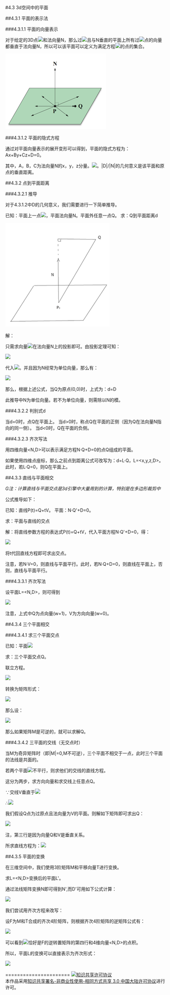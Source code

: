 #4.3 3d空间中的平面

##4.3.1 平面的表示法

###4.3.1.1 平面的向量表示

对于给定的3D点<img src="http://latex.codecogs.com/gif.latex? {P_0}">和法向量N，那么过<img src="http://latex.codecogs.com/gif.latex? {P_0}">且与N垂直的平面上所有过<img src="http://latex.codecogs.com/gif.latex? {P_0}">点的向量都垂直于法向量N，所以可以该平面可以定义为满足方程<img src="http://latex.codecogs.com/gif.latex? N \cdot \left( {P - {P_0}} \right) = 0">的点的集合。

![替代文本](pic/4-3-1.png "4-3-1.png")


###4.3.1.2 平面的隐式方程

通过对平面向量表示的展开变形可以得到，平面的隐式方程为：Ax+By+Cz+D=0。

其中，A，B，C为法向量N的x，y，z分量。<img src="http://latex.codecogs.com/gif.latex? D =  - N \cdot {P_0}">。|D|/|N|的几何意义是该平面和原点的垂直距离。

##4.3.2 点到平面距离

###4.3.2.1 推导

对于4.3.1.2中D的几何意义，我们需要进行一下简单推导。

已知：平面上一点<img src="http://latex.codecogs.com/gif.latex? {P_0}">，平面法向量N。平面外任意一点Q。
求：Q到平面距离d

![替代文本](pic/4-3-2.png "4-3-2.png")


解：

只需求向量<img src="http://latex.codecogs.com/gif.latex? \overrightarrow {{P_0}Q} ">在法向量N上的投影即可。由投影定理可知：

<img src="http://latex.codecogs.com/gif.latex? \begin{gathered}
  \overrightarrow {{P_0}Q}  = Q - {P_0} \hfill \\
  {\left( {\overrightarrow {{P_0}Q} } \right)_{\parallel N}} = \frac{{\left( {Q - {P_0}} \right) \cdot N}}{{{{\left| N \right|}^2}}}N \hfill \\
   = \left[ {\left( {Q - {P_0}} \right) \cdot N} \right]N \hfill \\
   = \left[ {Q \cdot N - {P_0} \cdot N} \right]N \hfill \\ 
\end{gathered} ">

代入<img src="http://latex.codecogs.com/gif.latex? D =  - N \cdot {P_0}">。并且因为N经常为单位向量，那么有：

<img src="http://latex.codecogs.com/gif.latex? d = Q \cdot N + D">

那么，根据上述公式，当Q为原点(0,0)时，上式为：d=D

此推导中N为单位向量。若不为单位向量，则需除以N的模。

###4.3.2.2 判别式d

当d=0时，点Q在平面上。
当d>0时，称点Q在平面的正侧（因为Q在法向量N指向的同一侧）。
当d<0时，Q在平面的负侧。

###4.3.2.3 齐次写法

用四维向量<N,D>可以表示满足方程N·Q+D=0的点Q组成的平面。

如果使用四维点座标，那么之前点到距离公式可改写为：d=L·Q，L=<x,y,z,D>。此时，若L·Q=0，则Q在平面上。

##4.3.3 直线与平面相交

*G注：计算直线与平面交点是3d引擎中大量用到的计算，特别是在多边形裁剪中*

公式推导如下：

已知：直线P(t)=Q+tV。	平面：N·Q'+D=0。

求：平面与直线的交点

解：将直线参数方程的表达式P(t)=Q+tV，代入平面方程N·Q'+D=0，得：

<img src="http://latex.codecogs.com/gif.latex? \begin{gathered}
  N \cdot P\left( t \right) + D = 0 \hfill \\
  N \cdot Q + \left( {N \cdot V} \right)t + D = 0 \hfill \\
  t = \frac{{ - \left( {N \cdot Q + D} \right)}}{{N \cdot V}} \hfill \\ 
\end{gathered} ">


将t代回直线方程即可求出交点。

注意，若N·V=0，则直线与平面平行。此时，若N·Q+D=0，则直线在平面上，否则，直线与平面平行。

###4.3.3.1 齐次写法

设平面L=<N,D>，则可得到

<img src="http://latex.codecogs.com/gif.latex? t =  - \frac{{L \cdot Q}}{{L \cdot V}}">

注意，上式中Q为点向量(w=1)，V为方向向量(w=0)。

##4.3.4 三个平面相交

###4.3.4.1 求三个平面交点

已知：平面<img src="http://latex.codecogs.com/gif.latex? {L_1} = \left\langle {{N_1},{D_1}} \right\rangle ,{L_2} = \left\langle {{N_2},{D_2}} \right\rangle ,{L_3} = \left\langle {{N_3},{D_3}} \right\rangle ">

求：三个平面交点Q。

联立方程。

<img src="http://latex.codecogs.com/gif.latex? \begin{gathered}
  {L_1} \cdot Q = 0 \hfill \\
  {L_2} \cdot Q = 0 \hfill \\
  {L_3} \cdot Q = 0 \hfill \\ 
\end{gathered} ">

转换为矩阵形式：

<img src="http://latex.codecogs.com/gif.latex? \begin{gathered}
  \left[ {\begin{array}{*{20}{c}}
  {{N_1}} \\ 
  {{N_2}} \\ 
  {{N_3}} 
\end{array}} \right]Q = \left[ {\begin{array}{*{20}{c}}
  { - {D_1}} \\ 
  { - {D_2}} \\ 
  { - {D_3}} 
\end{array}} \right] \hfill \\
  Q = {\left[ {\begin{array}{*{20}{c}}
  {{N_1}} \\ 
  {{N_2}} \\ 
  {{N_3}} 
\end{array}} \right]^{ - 1}}\left[ {\begin{array}{*{20}{c}}
  { - {D_1}} \\ 
  { - {D_2}} \\ 
  { - {D_3}} 
\end{array}} \right] \hfill \\ 
\end{gathered}   ">


那么设：

<img src="http://latex.codecogs.com/gif.latex? M = \left[ {\begin{array}{*{20}{c}}
  {{N_1}} \\ 
  {{N_2}} \\ 
  {{N_3}} 
\end{array}} \right] = \left[ {\begin{array}{*{20}{c}}
  {{{\left( {{N_1}} \right)}_x}}&{{{\left( {{N_1}} \right)}_y}}&{{{\left( {{N_1}} \right)}_z}} \\ 
  {{{\left( {{N_2}} \right)}_x}}&{{{\left( {{N_2}} \right)}_y}}&{{{\left( {{N_2}} \right)}_z}} \\ 
  {{{\left( {{N_3}} \right)}_x}}&{{{\left( {{N_3}} \right)}_y}}&{{{\left( {{N_3}} \right)}_z}} 
\end{array}} \right]">

那么如果矩阵M是可逆的，就可以求解Q。

###4.3.4.2 三平面的交线（无交点时）

当M为奇异矩阵时（即|M|=0,M不可逆），三个平面不相交于一点，此时三个平面的法线是共面的。

若两个平面<img src="http://latex.codecogs.com/gif.latex? {L_1} = \left\langle {{N_1},{D_1}} \right\rangle ,{L_2} = \left\langle {{N_2},{D_2}} \right\rangle ">不平行，则求他们的交线的直线方程。

这分为两步，求方向向量和求交线上任意点Q。

∵交线V垂直于<img src="http://latex.codecogs.com/gif.latex? {N_1}  ,{N_2}  ">

∴<img src="http://latex.codecogs.com/gif.latex? V = {N_1} \times {N_2}">

我们假设Q点为过原点且法向量为V的平面。则解如下矩阵即可求出Q：

<img src="http://latex.codecogs.com/gif.latex? Q = {\left[ {\begin{array}{*{20}{c}}
  {{{\left( {{N_1}} \right)}_x}}&{{{\left( {{N_1}} \right)}_y}}&{{{\left( {{N_1}} \right)}_z}} \\ 
  {{{\left( {{N_2}} \right)}_x}}&{{{\left( {{N_2}} \right)}_y}}&{{{\left( {{N_2}} \right)}_z}} \\ 
  {{V_x}}&{{V_y}}&{{V_z}} 
\end{array}} \right]^{ - 1}}\left[ {\begin{array}{*{20}{c}}
  { - {D_1}} \\ 
  { - {D_2}} \\ 
  0 
\end{array}} \right]">

注，第三行是因为向量Q和V是垂直关系。

所求直线方程为：<img src="http://latex.codecogs.com/gif.latex? 
$$P\left( t \right) = Q + tV$$">

##4.3.5 平面的变换

在三维空间中，我们使用3阶矩阵M和平移向量T进行变换。

求L=<N,D>变换后的平面L'。

通过法线矩阵变换N即可得到N',而D'可用如下公式计算：

<img src="http://latex.codecogs.com/gif.latex? \begin{gathered}
  D' =  - N' \cdot {P_0}' \hfill \\
   =  - \left( {{{\left( {{M^{ - 1}}} \right)}^T}N} \right) \cdot \left( {M{P_0} + T} \right) \hfill \\
   =  - {\left( {{{\left( {{M^{ - 1}}} \right)}^T}N} \right)^T}M{P_0} - {\left( {{{\left( {{M^{ - 1}}} \right)}^T}N} \right)^T}T \hfill \\
   =  - {N^T}{M^{ - 1}}M{P_0} - {N^T}{M^{ - 1}}T = D - N \cdot {M^{ - 1}}T \hfill \\ 
\end{gathered} ">

我们尝试用齐次方程来改写：

设F为M和T合成的齐次4阶矩阵，则根据齐次4阶矩阵的逆矩阵公式有：

<img src="http://latex.codecogs.com/gif.latex? {\left( {{F^{ - 1}}} \right)^T} = {\left[ {\begin{array}{*{20}{c}}
  {{M^{ - 1}}}&\vline & { - {M^{ - 1}}T} \\ 
\hline
  0&\vline & 1 
\end{array}} \right]^T} = \left[ {\begin{array}{*{20}{c}}
  {{M^{ - 1}}}&\vline & 0 \\ 
\hline
  { - {M^{ - 1}}T}&\vline & 1 
\end{array}} \right]">

可以看到<img src="http://latex.codecogs.com/gif.latex? D - N \cdot {M^{ - 1}}T">恰好是F的逆转置矩阵的第四行和4维向量<N,D>的点积。

所以，平面L的变换可以直接表示为齐次形式：

<img src="http://latex.codecogs.com/gif.latex? L' = {\left( {{F^{ - 1}}} \right)^T}L">

======================
<a rel="license" href="http://creativecommons.org/licenses/by-nc-sa/3.0/cn/"><img alt="知识共享许可协议" style="border-width:0" src="https://i.creativecommons.org/l/by-nc-sa/3.0/cn/88x31.png" /></a><br />本作品采用<a rel="license" href="http://creativecommons.org/licenses/by-nc-sa/3.0/cn/">知识共享署名-非商业性使用-相同方式共享 3.0 中国大陆许可协议</a>进行许可。